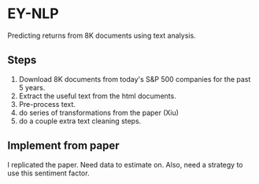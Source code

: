 # EY-NLP
Predicting returns from 8K documents using text analysis.

## Steps
1. Download 8K documents from today's S&P 500 companies for the past 5 years.
2. Extract the useful text from the html documents.
3. Pre-process text.
  1. do series of transformations from the paper (Xiu)
  2. do a couple extra text cleaning steps.

## Implement from paper
I replicated the paper. Need data to estimate on. Also, need a strategy to use this sentiment factor.